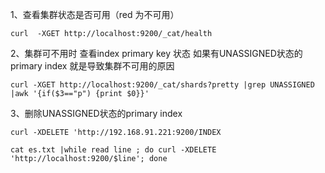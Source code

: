 1、查看集群状态是否可用（red 为不可用）
```
curl  -XGET http://localhost:9200/_cat/health
```

2、集群可不用时  查看index primary key 状态   如果有UNASSIGNED状态的primary index  就是导致集群不可用的原因
```
curl -XGET http://localhost:9200/_cat/shards?pretty |grep UNASSIGNED |awk '{if($3=="p") {print $0}}'
```

3、删除UNASSIGNED状态的primary index
```
curl -XDELETE 'http://192.168.91.221:9200/INDEX

cat es.txt |while read line ; do curl -XDELETE 'http://localhost:9200/$line'; done
```

